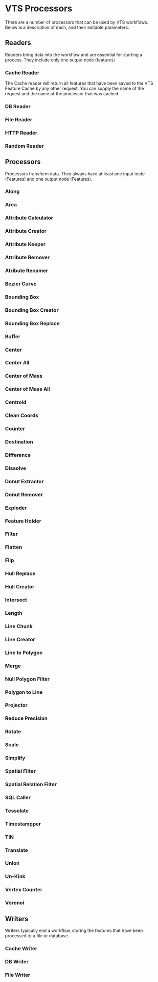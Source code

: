 # VTS Processors

There are a number of processors that can be used by VTS workflows. Below is a description of each, and their editable parameters.

## Readers

Readers bring data into the workflow and are essential for starting a process. They include only one output node (features)

### Cache Reader

The Cache reader will return all features that have been saved to the VTS Feature Cache by any other request. You can supply the name of the request and the name of the processor that was cached.

### DB Reader

### File Reader

### HTTP Reader

### Random Reader

## Processors

Processors transform data. They always have at least one input node (Features) and one output node (Features).

### Along

### Area

### Attribute Calculator

### Attribute Creator

### Attribute Keeper

### Attribute Remover

### Atribute Renamer

### Bezier Curve

### Bounding Box

### Bounding Box Creator

### Bounding Box Replace

### Buffer

### Center

### Center All

### Center of Mass

### Center of Mass All

### Centroid

### Clean Coords

### Counter

### Destination

### Difference

### Dissolve

### Donut Extractor

### Donut Remover

### Exploder

### Feature Holder

### Filter

### Flatten

### Flip

### Hull Replace

### Hull Creator

### Intersect

### Length

### Line Chunk

### Line Creator

### Line to Polygon

### Merge

### Null Polygon Filter

### Polygon to Line

### Projector

### Reduce Precision

### Rotate

### Scale

### Simplify

### Spatial Filter

### Spatial Relation Filter

### SQL Caller

### Tesselate

### Timestampper

### TIN

### Translate

### Union

### Un-Kink

### Vertex Counter

### Voronoi

## Writers

Writers typically end a workflow, storing the features that have been processed to a file or database.

### Cache Writer

### DB Writer

### File Writer